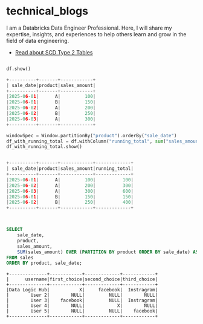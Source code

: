# technical_blogs
I am a Databricks Data Engineer Professional. Here, I will share my expertise, insights, and experiences to help others learn and grow in the field of data engineering.

- [Read about SCD Type 2 Tables](https://github.com/byambaa1982/technical_blogs/tree/main/scd_type_2_table)

```python

df.show()

+----------+-------+------------+
| sale_date|product|sales_amount|
+----------+-------+------------+
|2025-06-01|      A|         100|
|2025-06-01|      B|         150|
|2025-06-02|      A|         200|
|2025-06-02|      B|         250|
|2025-06-03|      A|         300|
+----------+-------+------------+

windowSpec = Window.partitionBy("product").orderBy("sale_date")
df_with_running_total = df.withColumn("running_total", sum("sales_amount").over(windowSpec))
df_with_running_total.show()


+----------+-------+------------+-------------+
| sale_date|product|sales_amount|running_total|
+----------+-------+------------+-------------+
|2025-06-01|      A|         100|          100|
|2025-06-02|      A|         200|          300|
|2025-06-03|      A|         300|          600|
|2025-06-01|      B|         150|          150|
|2025-06-02|      B|         250|          400|
+----------+-------+------------+-------------+


```
```sql


SELECT
    sale_date,
    product,
    sales_amount,
    SUM(sales_amount) OVER (PARTITION BY product ORDER BY sale_date) AS running_total
FROM sales
ORDER BY product, sale_date;


```

```
+--------------+------------+-------------+------------+
|      username|first_choice|second_choice|third_choice|
+--------------+------------+-------------+------------+
|Data Logic Hub|           X|     facebook|  Instragram|
|        User 2|        NULL|         NULL|        NULL|
|        User 3|    facebook|         NULL|  Instragram|
|        User 4|        NULL|            X|        NULL|
|        User 5|        NULL|         NULL|    facebook|
+--------------+------------+-------------+------------+
```
